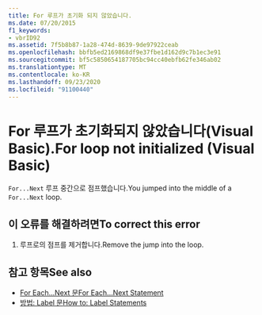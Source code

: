 ```yaml
---
title: For 루프가 초기화 되지 않았습니다.
ms.date: 07/20/2015
f1_keywords:
- vbrID92
ms.assetid: 7f5b8b87-1a28-474d-8639-9de97922ceab
ms.openlocfilehash: bbfb5ed2169868df9e37fbe1d162d9c7b1ec3e91
ms.sourcegitcommit: bf5c5850654187705bc94cc40ebfb62fe346ab02
ms.translationtype: MT
ms.contentlocale: ko-KR
ms.lasthandoff: 09/23/2020
ms.locfileid: "91100440"
---
```

# <a name="for-loop-not-initialized-visual-basic"></a><span data-ttu-id="13d33-102">For 루프가 초기화되지 않았습니다(Visual Basic).</span><span class="sxs-lookup"><span data-stu-id="13d33-102">For loop not initialized (Visual Basic)</span></span>

<span data-ttu-id="13d33-103">`For...Next` 루프 중간으로 점프했습니다.</span><span class="sxs-lookup"><span data-stu-id="13d33-103">You jumped into the middle of a `For...Next` loop.</span></span>  
  
## <a name="to-correct-this-error"></a><span data-ttu-id="13d33-104">이 오류를 해결하려면</span><span class="sxs-lookup"><span data-stu-id="13d33-104">To correct this error</span></span>  
  
1. <span data-ttu-id="13d33-105">루프로의 점프를 제거합니다.</span><span class="sxs-lookup"><span data-stu-id="13d33-105">Remove the jump into the loop.</span></span>  
  
## <a name="see-also"></a><span data-ttu-id="13d33-106">참고 항목</span><span class="sxs-lookup"><span data-stu-id="13d33-106">See also</span></span>

- [<span data-ttu-id="13d33-107">For Each...Next 문</span><span class="sxs-lookup"><span data-stu-id="13d33-107">For Each...Next Statement</span></span>](../language-reference/statements/for-each-next-statement.md)
- [<span data-ttu-id="13d33-108">방법: Label 문</span><span class="sxs-lookup"><span data-stu-id="13d33-108">How to: Label Statements</span></span>](../programming-guide/program-structure/how-to-label-statements.md)

